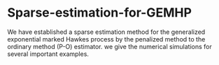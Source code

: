 # Sparse-estimation-for-GEMHP
We have established a sparse estimation method for the generalized exponential marked Hawkes process by the penalized method to the ordinary method (P-O) estimator. we give the numerical simulations for several important examples.
